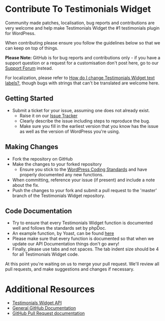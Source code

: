 Contribute To Testimonials Widget
=================================

Community made patches, localisation, bug reports and contributions are very welcome and help make Testimonials Widget the #1 testimonials plugin for WordPress.

When contributing please ensure you follow the guidelines below so that we can keep on top of things.

__Please Note:__ GitHub is for bug reports and contributions only - if you have a support question or a request for a customisation don't post here, go to our [Support Forum](http://wordpress.org/support/plugin/testimonials-widget) instead.

For localization, please refer to [How do I change Testimonials Widget text labels?](https://aihrus.zendesk.com/entries/23691557-How-do-I-change-Testimonials-Widget-text-labels-), though bugs with strings that can't be translated are welcome here.

Getting Started
---------------

* Submit a ticket for your issue, assuming one does not already exist.
  * Raise it on our [Issue Tracker](https://github.com/michael-cannon/testimonials-widget/issues)
  * Clearly describe the issue including steps to reproduce the bug.
  * Make sure you fill in the earliest version that you know has the issue as well as the version of WordPress you're using.

Making Changes
--------------

* Fork the repository on GitHub
* Make the changes to your forked repository
  * Ensure you stick to the [WordPress Coding Standards](http://codex.wordpress.org/WordPress_Coding_Standards) and have properly documented any new functions.
* When committing, reference your issue (if present) and include a note about the fix.
* Push the changes to your fork and submit a pull request to the 'master' branch of the Testimonials Widget repository.

Code Documentation
------------------

* Try to ensure that every Testimonials Widget function is documented well and follows the standards set by phpDoc.
* An example function, by Yoast, can be found [here](https://gist.github.com/jdevalk/5574677)
* Please make sure that every function is documented so that when we update our API Documentation things don't go awry!
* Finally, please use tabs and not spaces. The tab indent size should be 4 for all Testimonials Widget code.

At this point you're waiting on us to merge your pull request. We'll review all pull requests, and make suggestions and changes if necessary.


Additional Resources
====================
* [Testimonials Widget API](https://github.com/michael-cannon/testimonials-widget/blob/master/API.md)
* [General GitHub Documentation](http://help.github.com/)
* [GitHub Pull Request documentation](http://help.github.com/send-pull-requests/)
